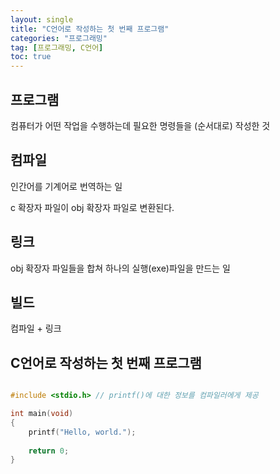 ```yaml
---
layout: single
title: "C언어로 작성하는 첫 번째 프로그램"
categories: "프로그래밍"
tag: [프로그래밍, C언어]
toc: true
---
```


## 프로그램

컴퓨터가 어떤 작업을 수행하는데 필요한 명령들을 (순서대로) 작성한 것

## 컴파일

인간어를 기계어로 번역하는 일

c 확장자 파일이 obj 확장자 파일로 변환된다.

## 링크

obj 확장자 파일들을 합쳐 하나의 실행(exe)파일을 만드는 일

## 빌드

컴파일 + 링크

## C언어로 작성하는 첫 번째 프로그램

```C

#include <stdio.h> // printf()에 대한 정보를 컴파일러에게 제공

int main(void)
{
	printf("Hello, world.");
	
	return 0;
}
```




